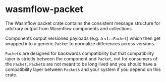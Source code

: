 # wasmflow-packet

The Wasmflow packet crate contains the consistent message structure for arbitrary output
from Wasmflow components and collections.

Components output versioned payloads (e.g. a `v1::Packet`) which then get
wrapped into a generic `Packet` to normalize differences across versions.

`Packet`s are designed for backwards compatibility but that compatibility layer is
strictly between the component and `Packet`, not for consumers of the `Packet`.
`Packet`s are not meant to be long lived and you should have a compatibility layer
between `Packet`s and your system if you depend on this crate.
